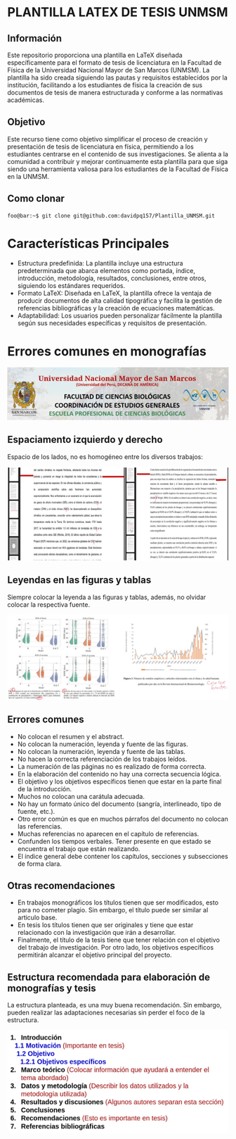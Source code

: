 
PLANTILLA LATEX DE TESIS UNMSM
==================================

## Información

Este repositorio proporciona una plantilla en LaTeX diseñada específicamente para el formato de tesis de licenciatura en la Facultad de Física de la Universidad Nacional Mayor de San Marcos (UNMSM). La plantilla ha sido creada siguiendo las pautas y requisitos establecidos por la institución, facilitando a los estudiantes de física la creación de sus documentos de tesis de manera estructurada y conforme a las normativas académicas.

## Objetivo
Este recurso tiene como objetivo simplificar el proceso de creación y presentación de tesis de licenciatura en física, permitiendo a los estudiantes centrarse en el contenido de sus investigaciones. Se alienta a la comunidad a contribuir y mejorar continuamente esta plantilla para que siga siendo una herramienta valiosa para los estudiantes de la Facultad de Física en la UNMSM.

## Como clonar

```console
foo@bar:~$ git clone git@github.com:davidpq157/Plantilla_UNMSM.git
```

Características Principales
==================================
- Estructura predefinida: La plantilla incluye una estructura predeterminada que abarca elementos como portada, índice, introducción, metodología, resultados, conclusiones, entre otros, siguiendo los estándares requeridos.
- Formato LaTeX: Diseñada en LaTeX, la plantilla ofrece la ventaja de producir documentos de alta calidad tipográfica y facilita la gestión de referencias bibliográficas y la creación de ecuaciones matemáticas.
- Adaptabilidad: Los usuarios pueden personalizar fácilmente la plantilla según sus necesidades específicas y requisitos de presentación.

Errores comunes en monografías
==================================

<div align="center">
<img src="https://raw.githubusercontent.com/davidpq157/Plantilla_UNMSM/main/cover/Figure1.png" alt="Figure1" />
</div>

## Espaciamento izquierdo y derecho

Espacio de los lados, no es homogéneo entre los diversos trabajos:

<div align="center">
<img src="https://raw.githubusercontent.com/davidpq157/Plantilla_UNMSM/main/cover/Figure2.png" alt="Figure2" />
</div>

## Leyendas en las figuras y tablas

Siempre colocar la leyenda a las figuras y tablas, además, no olvidar colocar la respectiva fuente.

<div align="center">
<img src="https://raw.githubusercontent.com/davidpq157/Plantilla_UNMSM/main/cover/Figure3.png" alt="Figure3" />
</div>

## Errores comunes

- No colocan el resumen y el abstract.
- No colocan la numeración, leyenda y fuente de las figuras.
- No colocan la numeración, leyenda y fuente de las tablas.
- No hacen la correcta referenciación de los trabajos leídos.
- La numeración de las páginas no es realizado de forma correcta.
- En la elaboración del contenido no hay una correcta secuencia lógica.
- El objetivo y los objetivos específicos tienen que estar en la parte final de la introducción.
- Muchos no colocan una carátula adecuada.
- No hay un formato único del documento (sangría, interlineado, tipo de fuente, etc.).
- Otro error común es que en muchos párrafos  del documento no colocan las referencias. 
- Muchas referencias no aparecen en el capítulo de referencias. 
- Confunden los tiempos verbales. Tener presente en que estado se encuentra el trabajo que están realizando.
- El índice general debe contener los capítulos, secciones y subsecciones de forma clara.

## Otras recomendaciones

- En trabajos monográficos los títulos tienen que ser modificados, esto para no cometer plagio. Sin embargo, el título puede ser similar al articulo base.
- En tesis los títulos tienen que ser originales y tiene que estar relacionado con la investigación que irán a desarrollar. 
- Finalmente, el título de la tesis tiene que tener relación con el objetivo del trabajo de investigación. Por otro lado, los objetivos específicos permitirán alcanzar el objetivo principal del proyecto. 

## Estructura recomendada para elaboración de monografías y tesis

La estructura planteada, es una muy buena recomendación. Sin embargo, pueden realizar las adaptaciones necesarias sin perder el foco de la estructura. 

<div align="center">
<img src="https://raw.githubusercontent.com/davidpq157/Plantilla_UNMSM/main/cover/Figure4.png" alt="Figure4" />
</div>


